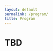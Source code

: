 ```yaml
---
layout: default
permalink: /program/
title: Program
---
```


# TBD

<!-- # Program

<table class="table table-striped">
    <thead>
    <tr>
        <th scope="col">Time</th>
        <th scope="col">Session</th>
    </tr>
    </thead>
    <tbody>
    <tr>
        <td>9:00 - 9:10</td>
        <td>Welcome</td>
    </tr>
    <tr>
        <td>9:10 - 9:45</td>
        <td>Invited Talk by <strong>John Doe</strong></td>
    </tr>
    <tr>
        <td>10:45 - 11:25</td>
        <td>Contributed Talks 
        <br/><small>1. Optimal Transport</small>
        </td>
    </tr>
    <tr>
        <td>12:20 - 13:00</td>
        <td>Poster Session</td>
    </tr>
    </tbody>
</table> -->
